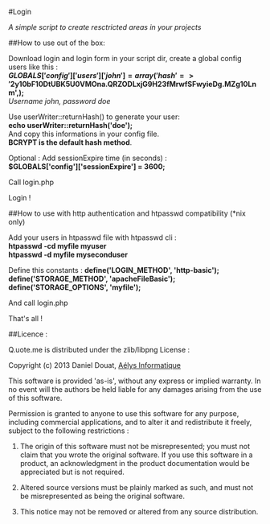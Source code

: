 #Login

*A simple script to create resctricted areas in your projects*

##How to use out of the box:

Download login and login form in your script dir, create a global config users like this :  
**$GLOBALS['config']['users']['john'] = array('hash' => '$2y$10$bF10DtUBK5U0VMOna.QRZODLxjG9H23fMrwfSFwyieDg.MZg10Lnm',);**  
_Username john, password doe_

Use userWriter::returnHash() to generate your user:  
**echo userWriter::returnHash('doe');**  
And copy this informations in your config file.  
**BCRYPT is the default hash method**. 

Optional : Add sessionExpire time (in seconds) :  
**$GLOBALS['config']['sessionExpire'] = 3600;**

Call login.php  

Login !  

##How to use with http authentication and htpasswd compatibility (*nix only)

Add your users in htpasswd file with htpasswd cli :  
**htpasswd -cd myfile myuser**  
**htpasswd -d myfile myseconduser**  

Define this constants :
**define('LOGIN_METHOD', 'http-basic');**  
**define('STORAGE_METHOD', 'apacheFileBasic');**  
**define('STORAGE_OPTIONS', 'myfile');**

And call login.php  

That's all !  

##Licence :

Q.uote.me is distributed under the zlib/libpng License :

Copyright (c) 2013 Daniel Douat, [Aélys Informatique](http://aelys-info.fr)

This software is provided 'as-is', without any express or implied warranty. In no event will the authors be held liable for any damages arising from the use of this software.  

Permission is granted to anyone to use this software for any purpose, including commercial applications, and to alter it and redistribute it freely, subject to the following restrictions :  

1. The origin of this software must not be misrepresented; you must not claim that you wrote the original software. If you use this software in a product, an acknowledgment in the product documentation would be appreciated but is not required.  

2. Altered source versions must be plainly marked as such, and must not be misrepresented as being the original software.  

3. This notice may not be removed or altered from any source distribution.
